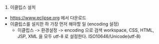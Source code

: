 1. 이클립스 설치
- https://www.eclipse.org 에서 다운로드
- 이클립스를 설치한 하 가장 먼저 해야할 일 (encoding 설정)
  - 이클립스 -> 환경설정 -> encoding 으로 검색
    workspace, CSS, HTML, JSP, XML 을 모두 utf-8 로 설정한다. ISO10646/Unicode(utf-8)
